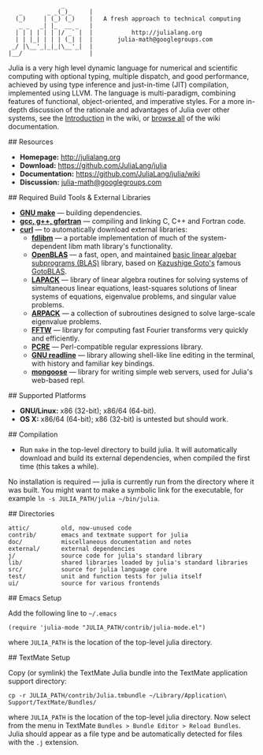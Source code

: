                    _
       _       _ _(_)_     |
      (_)     | (_) (_)    |   A fresh approach to technical computing
       _ _   _| |_  __ _   |
      | | | | | | |/ _` |  |           http://julialang.org
      | | |_| | | | (_| |  |       julia-math@googlegroups.com
     _/ |\__'_|_|_|\__'_|  |
    |__/                   |

Julia is a very high level dynamic language for numerical and scientific computing with optional typing, multiple dispatch, and good performance, achieved by using type inference and just-in-time (JIT) compilation, implemented using LLVM.
The language is multi-paradigm, combining features of functional, object-oriented, and imperative styles.
For a more in-depth discussion of the rationale and advantages of Julia over other systems, see the [Introduction](https://github.com/JuliaLang/julia/wiki/Introduction) in the wiki, or [browse all](https://github.com/JuliaLang/julia/wiki/) of the wiki documentation.

<a name="Resources"/>
## Resources

- **Homepage:** <http://julialang.org>
- **Download:** <https://github.com/JuliaLang/julia>
- **Documentation:** <https://github.com/JuliaLang/julia/wiki>
- **Discussion:** <julia-math@googlegroups.com>

<a name="Required-Build-Tools-External-Libraries"/>
## Required Build Tools & External Libraries

- **[GNU make][]** — building dependencies.
- **[gcc, g++, gfortran][gcc]** — compiling and linking C, C++ and Fortran code.
- **[curl][]** — to automatically download external libraries:
    - **[fdlibm][]**       — a portable implementation of much of the system-dependent libm math library's functionality.
    - **[OpenBLAS][]**     — a fast, open, and maintained [basic linear algebar subprograms (BLAS)](http://en.wikipedia.org/wiki/Basic_Linear_Algebra_Subprograms) library, based on [Kazushige Goto's](http://en.wikipedia.org/wiki/Kazushige_Goto) famous [GotoBLAS](http://www.tacc.utexas.edu/tacc-projects/gotoblas2/).
    - **[LAPACK][]**       — library of linear algebra routines for solving systems of simultaneous linear equations, least-squares solutions of linear systems of equations, eigenvalue problems, and singular value problems.
    - **[ARPACK][]**       — a collection of subroutines designed to solve large-scale eigenvalue problems.
    - **[FFTW][]**	   — library for computing fast Fourier transforms very quickly and efficiently.
    - **[PCRE][]**         — Perl-compatible regular expressions library.
    - **[GNU readline][]** — library allowing shell-like line editing in the terminal, with history and familiar key bindings.
    - **[mongoose][]**     — library for writing simple web servers, used for Julia's web-based repl.

[GNU make]:     http://www.gnu.org/software/make/
[gcc]:          http://gcc.gnu.org/
[curl]:         http://curl.haxx.se/
[fdlibm]:       http://www.netlib.org/fdlibm/readme
[OpenBLAS]:     https://github.com/xianyi/OpenBLAS#readme
[LAPACK]:       http://www.netlib.org/lapack/
[ARPACK]:       http://www.caam.rice.edu/software/ARPACK/
[FFTW]:         http://www.fftw.org/
[PCRE]:         http://www.pcre.org/
[GNU readline]: http://cnswww.cns.cwru.edu/php/chet/readline/rltop.html
[mongoose]:     http://code.google.com/p/mongoose/

<a name="Supported-Platforms"/>
## Supported Platforms

- **GNU/Linux:** x86 (32-bit); x86/64 (64-bit).
- **OS X:** x86/64 (64-bit); x86 (32-bit) is untested but should work.

<a name="Compilation"/>
## Compilation

- Run `make` in the top-level directory to build julia.
  It will automatically download and build its external dependencies, when compiled the first time (this takes a while).

No installation is required — julia is currently run from the directory where it was built.
You might want to make a symbolic link for the executable, for example `ln -s JULIA_PATH/julia ~/bin/julia`.

<a name="Directories"/>
## Directories

    attic/         old, now-unused code
    contrib/       emacs and textmate support for julia
    doc/           miscellaneous documentation and notes
    external/      external dependencies
    j/             source code for julia's standard library
    lib/           shared libraries loaded by julia's standard libraries
    src/           source for julia language core
    test/          unit and function tests for julia itself
    ui/            source for various frontends

<a name="Emacs-Setup"/>
## Emacs Setup

Add the following line to `~/.emacs`

    (require 'julia-mode "JULIA_PATH/contrib/julia-mode.el")

where `JULIA_PATH` is the location of the top-level julia directory.

<a name="TextMate-Setup"/>
## TextMate Setup

Copy (or symlink) the TextMate Julia bundle into the TextMate application support directory:

    cp -r JULIA_PATH/contrib/Julia.tmbundle ~/Library/Application\ Support/TextMate/Bundles/

where `JULIA_PATH` is the location of the top-level julia directory.
Now select from the menu in TextMate `Bundles > Bundle Editor > Reload Bundles`.
Julia should appear as a file type and be automatically detected for files with the `.j` extension.
